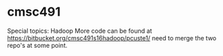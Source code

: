 # cmsc491
Special topics: Hadoop
More code can be found at https://bitbucket.org/cmsc491s16hadoop/pcuste1/
need to merge the two repo's at some point. 
